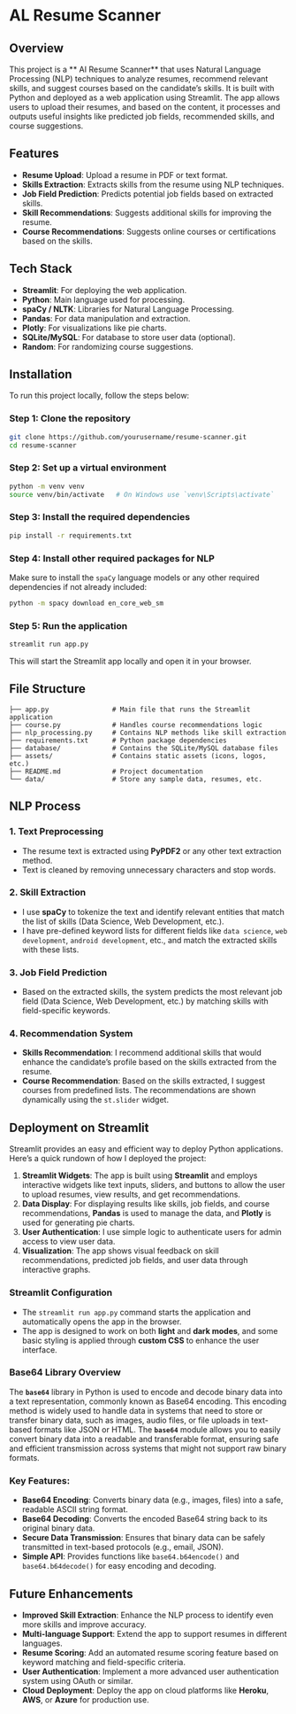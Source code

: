 # AL Resume Scanner

## Overview
This project is a ** AI Resume Scanner** that uses Natural Language Processing (NLP) techniques to analyze resumes, recommend relevant skills, and suggest courses based on the candidate’s skills. It is built with Python and deployed as a web application using Streamlit. The app allows users to upload their resumes, and based on the content, it processes and outputs useful insights like predicted job fields, recommended skills, and course suggestions.

## Features
- **Resume Upload**: Upload a resume in PDF or text format.
- **Skills Extraction**: Extracts skills from the resume using NLP techniques.
- **Job Field Prediction**: Predicts potential job fields based on extracted skills.
- **Skill Recommendations**: Suggests additional skills for improving the resume.
- **Course Recommendations**: Suggests online courses or certifications based on the skills.

## Tech Stack
- **Streamlit**: For deploying the web application.
- **Python**: Main language used for processing.
- **spaCy / NLTK**: Libraries for Natural Language Processing.
- **Pandas**: For data manipulation and extraction.
- **Plotly**: For visualizations like pie charts.
- **SQLite/MySQL**: For database to store user data (optional).
- **Random**: For randomizing course suggestions.

## Installation

To run this project locally, follow the steps below:

### Step 1: Clone the repository

```bash
git clone https://github.com/yourusername/resume-scanner.git
cd resume-scanner
```

### Step 2: Set up a virtual environment

```bash
python -m venv venv
source venv/bin/activate   # On Windows use `venv\Scripts\activate`
```

### Step 3: Install the required dependencies

```bash
pip install -r requirements.txt
```

### Step 4: Install other required packages for NLP

Make sure to install the `spaCy` language models or any other required dependencies if not already included:

```bash
python -m spacy download en_core_web_sm
```

### Step 5: Run the application

```bash
streamlit run app.py
```

This will start the Streamlit app locally and open it in your browser.

## File Structure

```
├── app.py                # Main file that runs the Streamlit application
├── course.py             # Handles course recommendations logic
├── nlp_processing.py     # Contains NLP methods like skill extraction
├── requirements.txt      # Python package dependencies
├── database/             # Contains the SQLite/MySQL database files
├── assets/               # Contains static assets (icons, logos, etc.)
├── README.md             # Project documentation
└── data/                 # Store any sample data, resumes, etc.
```

## NLP Process

### 1. **Text Preprocessing**
   - The resume text is extracted using **PyPDF2** or any other text extraction method.
   - Text is cleaned by removing unnecessary characters and stop words.
   
### 2. **Skill Extraction**
   - I use **spaCy** to tokenize the text and identify relevant entities that match the list of skills (Data Science, Web Development, etc.).
   - I have pre-defined keyword lists for different fields like `data science`, `web development`, `android development`, etc., and match the extracted skills with these lists.

### 3. **Job Field Prediction**
   - Based on the extracted skills, the system predicts the most relevant job field (Data Science, Web Development, etc.) by matching skills with field-specific keywords.

### 4. **Recommendation System**
   - **Skills Recommendation**: I recommend additional skills that would enhance the candidate’s profile based on the skills extracted from the resume.
   - **Course Recommendation**: Based on the skills extracted, I suggest courses from predefined lists. The recommendations are shown dynamically using the `st.slider` widget.

## Deployment on Streamlit

Streamlit provides an easy and efficient way to deploy Python applications. Here’s a quick rundown of how I deployed the project:

1. **Streamlit Widgets**: The app is built using **Streamlit** and employs interactive widgets like text inputs, sliders, and buttons to allow the user to upload resumes, view results, and get recommendations.
2. **Data Display**: For displaying results like skills, job fields, and course recommendations, **Pandas** is used to manage the data, and **Plotly** is used for generating pie charts.
3. **User Authentication**: I use simple logic to authenticate users for admin access to view user data.
4. **Visualization**: The app shows visual feedback on skill recommendations, predicted job fields, and user data through interactive graphs.

### Streamlit Configuration

- The `streamlit run app.py` command starts the application and automatically opens the app in the browser.
- The app is designed to work on both **light** and **dark modes**, and some basic styling is applied through **custom CSS** to enhance the user interface.

### Base64 Library Overview

The **`base64`** library in Python is used to encode and decode binary data into a text representation, commonly known as Base64 encoding. This encoding method is widely used to handle data in systems that need to store or transfer binary data, such as images, audio files, or file uploads in text-based formats like JSON or HTML. The **`base64`** module allows you to easily convert binary data into a readable and transferable format, ensuring safe and efficient transmission across systems that might not support raw binary formats.

### Key Features:
- **Base64 Encoding**: Converts binary data (e.g., images, files) into a safe, readable ASCII string format.
- **Base64 Decoding**: Converts the encoded Base64 string back to its original binary data.
- **Secure Data Transmission**: Ensures that binary data can be safely transmitted in text-based protocols (e.g., email, JSON).
- **Simple API**: Provides functions like `base64.b64encode()` and `base64.b64decode()` for easy encoding and decoding.

## Future Enhancements
- **Improved Skill Extraction**: Enhance the NLP process to identify even more skills and improve accuracy.
- **Multi-language Support**: Extend the app to support resumes in different languages.
- **Resume Scoring**: Add an automated resume scoring feature based on keyword matching and field-specific criteria.
- **User Authentication**: Implement a more advanced user authentication system using OAuth or similar.
- **Cloud Deployment**: Deploy the app on cloud platforms like **Heroku**, **AWS**, or **Azure** for production use.
